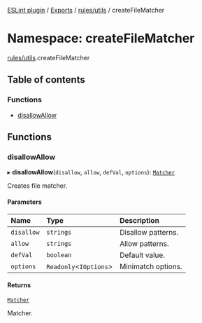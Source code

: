 [ESLint plugin](../index.md) / [Exports](../modules.md) / [rules/utils](rules_utils.md) / createFileMatcher

# Namespace: createFileMatcher

[rules/utils](rules_utils.md).createFileMatcher

## Table of contents

### Functions

- [disallowAllow](rules_utils.createFileMatcher.md#disallowallow)

## Functions

### disallowAllow

▸ **disallowAllow**(`disallow`, `allow`, `defVal`, `options`): [`Matcher`](../interfaces/rules_utils.Matcher.md)

Creates file matcher.

#### Parameters

| Name | Type | Description |
| :------ | :------ | :------ |
| `disallow` | `strings` | Disallow patterns. |
| `allow` | `strings` | Allow patterns. |
| `defVal` | `boolean` | Default value. |
| `options` | `Readonly`<`IOptions`\> | Minimatch options. |

#### Returns

[`Matcher`](../interfaces/rules_utils.Matcher.md)

Matcher.
